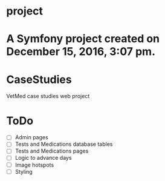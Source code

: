 project
=======

A Symfony project created on December 15, 2016, 3:07 pm.
=======
# CaseStudies
VetMed case studies web project

# ToDo
- [ ] Admin pages
- [ ] Tests and Medications database tables
- [ ] Tests and Medications pages
- [ ] Logic to advance days
- [ ] Image hotspots
- [ ] Styling
